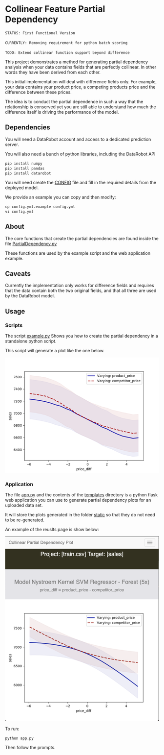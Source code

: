 
Collinear Feature Partial Dependency
=====================================

```
STATUS: First Functional Version

CURRENTLY: Removing requirement for python batch scoring

TODO: Extend collinear function support beyond difference
```

This project demonstrates a method for generating partial dependency analysis when your 
data contains fields that are perfectly collinear. In other words they have been derived
from each other. 

This initial implementation will deal with difference fields only.
For example, your data contains your product price, a competing products price and the
difference between these prices.

The idea is to conduct the partial dependence in such a way that the relationship is conserved
yet you are still able to understand how much the difference itself is driving the performance
of the model.


## Dependencies
 
You will need a DataRobot account and access to a dedicated prediction server.


You will also need a bunch of python libraries, including the DataRobot API

```
pip install numpy
pip install pandas
pip install datarobot
```

You will need create the [CONFIG](config.yml.example) file and fill in the required details from the deployed model.

We provide an example you can copy and then modify:

```
cp config.yml.example config.yml
vi config.yml
```

## About

The core functions that create the partial dependencies are found 
inside the file [PartialDependency.py](src/PartialDependency.py) 

These functions are used by the example script and the web application example.

## Caveats

Currently the implementation only works for difference fields and requires that the data contain
both the two original fields, and that all three are used by the DataRobot model.

## Usage

### Scripts

The script [example.py](scripts/example.py) Shows you how to create the partial dependency in a standalone python script.

This script will generate a plot like the one below.
 
![Product price difference partial dependency](scripts/Example.png "Product price difference partial dependency" )


### Application

The file [app.py](app.py) and the contents of the [templates](templates) directory is a python flask 
web application you can use to generate partial dependency plots for an uploaded data set.

It will store the plots generated in the folder [static](static) so that they do not need to be re-generated.

An example of the reuslts page is show below:

![Product price difference partial dependency](static/screen_shot.png "Product price difference partial dependency" )


To run:

```
python app.py
```

Then follow the prompts.

